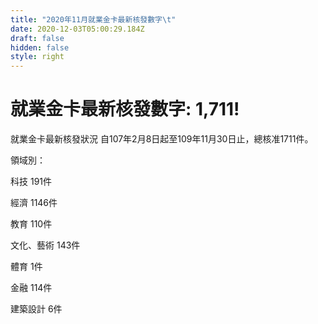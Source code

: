```yaml
---
title: "2020年11月就業金卡最新核發數字\t"
date: 2020-12-03T05:00:29.184Z
draft: false
hidden: false
style: right
---
```

# 就業金卡最新核發數字: 1,711!

就業金卡最新核發狀況 自107年2月8日起至109年11月30日止，總核准1711件。 

領域別：

科技 191件

經濟 1146件

教育 110件

文化、藝術 143件

體育 1件

金融 114件

建築設計 6件